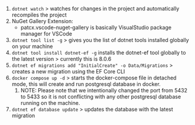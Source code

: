 1. `dotnet watch` > watches for changes in the project and automatically recompiles the project
2. NuGet Gallery Extension:
   - patcx.vscode-nuget-gallery is basically VisualStudio package manager for VSCode
3. `dotnet tool list -g` > gives you the list of dotnet tools installed globally on your machine
4. `dotnet tool install dotnet-ef -g` installs the dotnet-ef tool globally to the latest version > currently this is 8.0.6
5. `dotnet ef migrations add "InitialCreate" -o Data/Migrations` > creates a new migration using the EF Core CLI
6. `docker compose up -d` > starts the docker-compose file in detached mode, this will create and run postgresql database in docker.
   1. NOTE: Please note that we intentionally changed the port from 5432 to 5433 so it is not conflicting with any other postgresql database running on the machine.
7. `dotnet ef database update` > updates the database with the latest migration